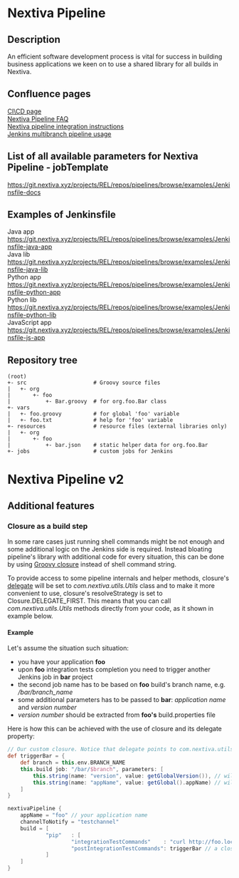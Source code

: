 # Nextiva Pipeline

## Description

An efficient software development process is vital for success in building
business applications we keen on to use a shared library for all builds in Nextiva.

## Confluence pages
[CI\CD page](https://confluence.nextiva.xyz/pages/viewpage.action?pageId=24871188)   
[Nextiva Pipeline FAQ](https://confluence.nextiva.xyz/display/DP/Nextiva+Pipeline+FAQ)   
[Nextiva pipeline integration instructions](https://confluence.nextiva.xyz/display/DP/Nextiva+pipeline+integration+instructions)  
[Jenkins multibranch pipeline usage](https://confluence.nextiva.xyz/display/DP/Jenkins+multibranch+pipeline+usage)

## List of all available parameters for Nextiva Pipeline - jobTemplate
https://git.nextiva.xyz/projects/REL/repos/pipelines/browse/examples/Jenkinsfile-docs  

## Examples of Jenkinsfile
Java app https://git.nextiva.xyz/projects/REL/repos/pipelines/browse/examples/Jenkinsfile-java-app  
Java lib https://git.nextiva.xyz/projects/REL/repos/pipelines/browse/examples/Jenkinsfile-java-lib  
Python app https://git.nextiva.xyz/projects/REL/repos/pipelines/browse/examples/Jenkinsfile-python-app  
Python lib https://git.nextiva.xyz/projects/REL/repos/pipelines/browse/examples/Jenkinsfile-python-lib  
JavaScript app https://git.nextiva.xyz/projects/REL/repos/pipelines/browse/examples/Jenkinsfile-js-app  

## Repository tree
`````
(root)
+- src                     # Groovy source files
|   +- org
|       +- foo
|           +- Bar.groovy  # for org.foo.Bar class
+- vars
|   +- foo.groovy          # for global 'foo' variable
|   +- foo.txt             # help for 'foo' variable
+- resources               # resource files (external libraries only)
|   +- org
|       +- foo
|           +- bar.json    # static helper data for org.foo.Bar
+- jobs                    # custom jobs for Jenkins

`````

# Nextiva Pipeline v2
## Additional features
### Closure as a build step
In some rare cases just running shell commands might be not enough and some additional logic on the Jenkins side is required.
Instead bloating pipeline's library with additional code for every situation, this can be done by using [Groovy closure](http://www.groovy-lang.org/closures.html)
instead of shell command string.

To provide access to some pipeline internals and helper methods, closure's [delegate](http://www.groovy-lang.org/closures.html#_delegate_of_a_closure)
will be set to _com.nextiva.utils.Utils_ class
and to make it more convenient to use, closure's resolveStrategy is set to Closure.DELEGATE_FIRST.
This means that you can call _com.nextiva.utils.Utils_ methods directly from your code, as it shown in example below.

#### Example
Let's assume the situation such situation:
* you have your application **foo**
* upon **foo** integration tests completion you need to trigger another Jenkins job in **bar** project
* the second job name has to be based on **foo** build's branch name, e.g. _/bar/branch_name_
* some additional parameters has to be passed to **bar**: _application name_ and _version number_
* _version number_ should be extracted from **foo's** build.properties file

Here is how this can be achieved with the use of closure and its delegate property:
```groovy
// Our custom closure. Notice that delegate points to com.nextiva.utils.Utils
def triggerBar = {
    def branch = this.env.BRANCH_NAME
    this.build job: "/bar/$branch", parameters: [
        this.string(name: "version", value: getGlobalVersion()), // will call com.nextiva.utils.Utils.getGlobalVersion()
        this.string(name: "appName", value: getGlobal().appName) // will call com.nextiva.utils.Utils.getGlobal().appName
    ]
}

nextivaPipeline {
    appName = "foo" // your application name
    channelToNotify = "testchannel"
    build = [
            "pip"   : [
                    "integrationTestCommands"    : "curl http://foo.local", // a string to be executed by Jenkins 'sh' step
                    "postIntegrationTestCommands": triggerBar // a closure that will be called as is after integration tests 
            ]
    ]
}
```
